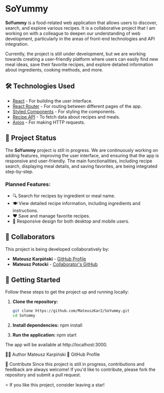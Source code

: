  # SoYummy

**SoYummy** is a food-related web application that allows users to discover, search, and explore various recipes. It is a collaborative project that I am working on with a colleague to deepen our understanding of web development, particularly in the areas of front-end technologies and API integration.

Currently, the project is still under development, but we are working towards creating a user-friendly platform where users can easily find new meal ideas, save their favorite recipes, and explore detailed information about ingredients, cooking methods, and more.

## 🛠️ Technologies Used

- [React](https://reactjs.org/) - For building the user interface.
- [React Router](https://reactrouter.com/) - For routing between different pages of the app.
- [Styled Components](https://styled-components.com/) - For styling the components.
- [Recipe API](https://www.themealdb.com/) - To fetch data about recipes and meals.
- [Axios](https://axios-http.com/) - For making HTTP requests.

## 🚀 Project Status

The **SoYummy** project is still in progress. We are continuously working on adding features, improving the user interface, and ensuring that the app is responsive and user-friendly. The main functionalities, including recipe search, displaying meal details, and saving favorites, are being integrated step-by-step.

### Planned Features:
- 🔍 Search for recipes by ingredient or meal name.
- 🍽️ View detailed recipe information, including ingredients and instructions.
- ❤️ Save and manage favorite recipes.
- 📱 Responsive design for both desktop and mobile users.

## 🤝 Collaborators

This project is being developed collaboratively by:
- **Mateusz Karpiński** - [GitHub Profile](https://github.com/MateuszKar2)
- **Mateusz Potocki** - [Collaborator's GitHub](https://github.com/potocki92)

## 🚀 Getting Started

Follow these steps to get the project up and running locally:

1. **Clone the repository:**

   ```bash
   git clone https://github.com/MateuszKar2/SoYummy.git
   cd SoYummy
2. **Install dependencies:**
npm install

3. **Run the application:**
npm start

The app will be available at http://localhost:3000.

🧑‍💻 Author
Mateusz Karpiński
🔗 GitHub Profile

💬 Contribute
Since this project is still in progress, contributions and feedback are always welcome! If you'd like to contribute, please fork the repository and submit a pull request.

⭐ If you like this project, consider leaving a star!

